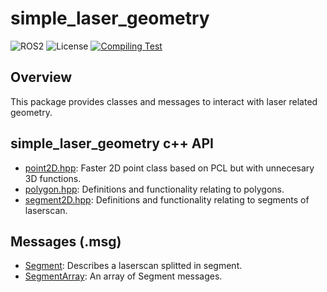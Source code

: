 # simple_laser_geometry

![ROS2](https://img.shields.io/badge/ros2-galactic-purple?logo=ros&logoColor=white)
![License](https://img.shields.io/badge/license-MIT-green)
[![Compiling Test](https://github.com/ajtudela/simple_laser_geometry/actions/workflows/build.yml/badge.svg?branch=galactic)](https://github.com/ajtudela/simple_laser_geometry/actions/workflows/build.yml)

## Overview
This package provides classes and messages to interact with laser related geometry.

## simple_laser_geometry c++ API
* [point2D.hpp](include/sensor_msgs/point2D.hpp): Faster 2D point class based on PCL but with unnecesary 3D functions.
* [polygon.hpp](include/sensor_msgs/polygon.hpp): Definitions and functionality relating to polygons.
* [segment2D.hpp](include/sensor_msgs/segment2D.hpp): Definitions and functionality relating to segments of laserscan.

## Messages (.msg)
* [Segment](msg/Segment.msg): Describes a laserscan splitted in segment.
* [SegmentArray](msg/BatteryState.msg): An array of Segment messages.

